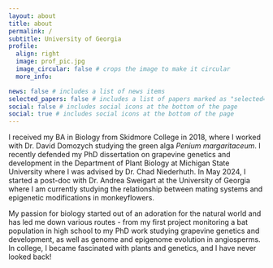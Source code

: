 ```yaml
---
layout: about
title: about
permalink: /
subtitle: University of Georgia
profile:
  align: right
  image: prof_pic.jpg
  image_circular: false # crops the image to make it circular
  more_info: 

news: false # includes a list of news items
selected_papers: false # includes a list of papers marked as "selected={true}"
social: false # includes social icons at the bottom of the page
social: true # includes social icons at the bottom of the page
---
```


I received my BA in Biology from Skidmore College in 2018, where I worked with Dr. David Domozych studying the green alga *Penium margaritaceum*. I recently defended my PhD dissertation on grapevine genetics and development in the Department of Plant Biology at Michigan State University where I was advised by Dr. Chad Niederhuth. In May 2024, I started a post-doc with Dr. Andrea Sweigart at the University of Georgia where I am currently studying the relationship between mating systems and epigenetic modifications in monkeyflowers.

My passion for biology started out of an adoration for the natural world and has led me down various routes - from my first project monitoring a bat population in high school to my PhD work studying grapevine genetics and development, as well as genome and epigenome evolution in angiosperms.  In college, I became fascinated with plants and genetics, and I have never looked back! 

